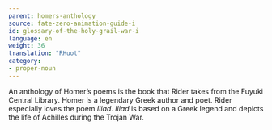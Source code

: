 ```yaml
---
parent: homers-anthology
source: fate-zero-animation-guide-i
id: glossary-of-the-holy-grail-war-i
language: en
weight: 36
translation: "RHuot"
category:
- proper-noun
---
```


An anthology of Homer’s poems is the book that Rider takes from the Fuyuki Central Library. Homer is a legendary Greek author and poet. Rider especially loves the poem *Iliad*. *Iliad* is based on a Greek legend and depicts the life of Achilles during the Trojan War.
